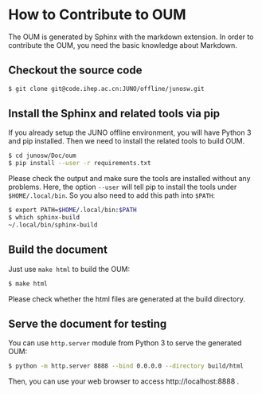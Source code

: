 # How to Contribute to OUM

The OUM is generated by Sphinx with the markdown extension. In order to contribute the OUM, you need the basic knowledge about Markdown. 

## Checkout the source code

```bash
$ git clone git@code.ihep.ac.cn:JUNO/offline/junosw.git
```

## Install the Sphinx and related tools via pip

If you already setup the JUNO offline environment, you will have Python 3 and pip installed. Then we need to install the related tools to build OUM.

```bash
$ cd junosw/Doc/oum
$ pip install --user -r requirements.txt
```

Please check the output and make sure the tools are installed without any problems. 
Here, the option `--user` will tell pip to install the tools under `$HOME/.local/bin`. So you also need to add this path into `$PATH`:

```bash
$ export PATH=$HOME/.local/bin:$PATH
$ which sphinx-build
~/.local/bin/sphinx-build
```

## Build the document

Just use `make html` to build the OUM:

```bash
$ make html
```

Please check whether the html files are generated at the build directory.

## Serve the document for testing

You can use `http.server` module from Python 3 to serve the generated OUM:

```bash
$ python -m http.server 8888 --bind 0.0.0.0 --directory build/html
```

Then, you can use your web browser to access http://localhost:8888 . 

